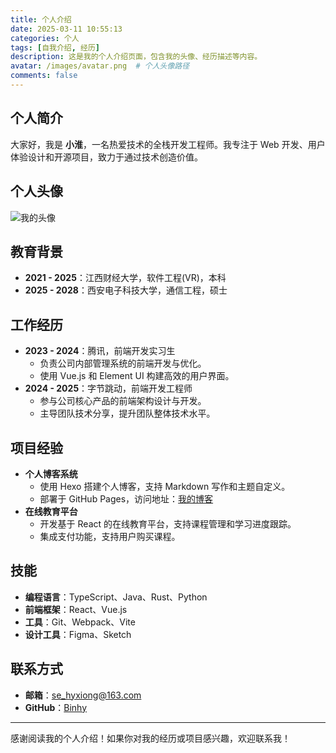 ```yaml
---
title: 个人介绍
date: 2025-03-11 10:55:13
categories: 个人
tags: [自我介绍, 经历]
description: 这是我的个人介绍页面，包含我的头像、经历描述等内容。
avatar: /images/avatar.png  # 个人头像路径
comments: false
---
```


## 个人简介
大家好，我是 **小淮**，一名热爱技术的全栈开发工程师。我专注于 Web 开发、用户体验设计和开源项目，致力于通过技术创造价值。

## 个人头像
![我的头像](/images/avatar.png)

## 教育背景
- **2021 - 2025**：江西财经大学，软件工程(VR)，本科
- **2025 - 2028**：西安电子科技大学，通信工程，硕士

## 工作经历
- **2023 - 2024**：腾讯，前端开发实习生
  - 负责公司内部管理系统的前端开发与优化。
  - 使用 Vue.js 和 Element UI 构建高效的用户界面。
- **2024 - 2025**：字节跳动，前端开发工程师
  - 参与公司核心产品的前端架构设计与开发。
  - 主导团队技术分享，提升团队整体技术水平。

## 项目经验
- **个人博客系统**
  - 使用 Hexo 搭建个人博客，支持 Markdown 写作和主题自定义。
  - 部署于 GitHub Pages，访问地址：[我的博客](https://github.com/Bin-hy)
- **在线教育平台**
  - 开发基于 React 的在线教育平台，支持课程管理和学习进度跟踪。
  - 集成支付功能，支持用户购买课程。

## 技能
- **编程语言**：TypeScript、Java、Rust、Python
- **前端框架**：React、Vue.js
- **工具**：Git、Webpack、Vite
- **设计工具**：Figma、Sketch

## 联系方式
- **邮箱**：se_hyxiong@163.com
- **GitHub**：[Binhy](https://github.com/Bin-hy)

---

感谢阅读我的个人介绍！如果你对我的经历或项目感兴趣，欢迎联系我！